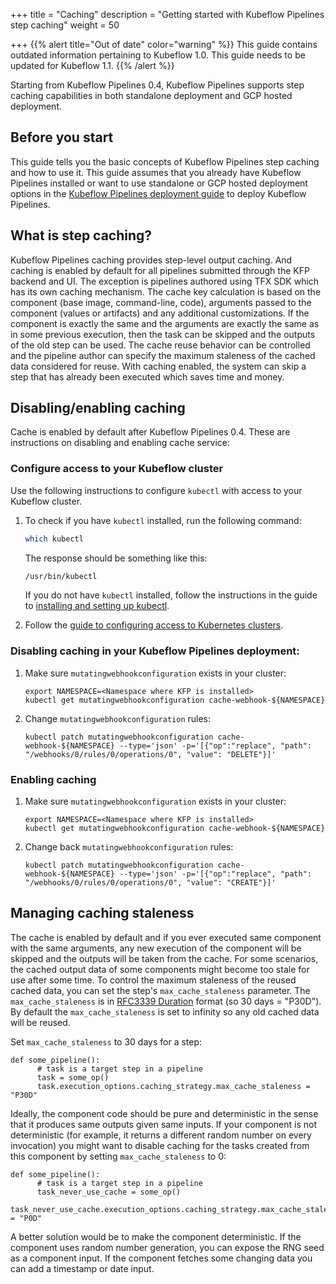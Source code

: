 +++
title = "Caching"
description = "Getting started with Kubeflow Pipelines step caching"
weight = 50
                    
+++
{{% alert title="Out of date" color="warning" %}}
This guide contains outdated information pertaining to Kubeflow 1.0. This guide
needs to be updated for Kubeflow 1.1.
{{% /alert %}}

Starting from Kubeflow Pipelines 0.4, Kubeflow Pipelines supports step caching capabilities in both standalone deployment and GCP hosted deployment.

## Before you start

This guide tells you the basic concepts of Kubeflow Pipelines step caching and how to use it. 
This guide assumes that you already have Kubeflow Pipelines installed or want to use standalone or GCP hosted deployment options in the [Kubeflow Pipelines deployment 
guide](/docs/components/pipelines/installation/) to deploy Kubeflow Pipelines.

## What is step caching?

Kubeflow Pipelines caching provides step-level output caching. 
And caching is enabled by default for all pipelines submitted through the KFP backend and UI. 
The exception is pipelines authored using TFX SDK which has its own caching mechanism. 
The cache key calculation is based on the component (base image, command-line, code), arguments passed to the component (values or artifacts) and any additional customizations. 
If the component is exactly the same and the arguments are exactly the same as in some previous execution, then the task can be skipped and the outputs of the old step can be used. 
The cache reuse behavior can be controlled and the pipeline author can specify the maximum staleness of the cached data considered for reuse. 
With caching enabled, the system can skip a step that has already been executed which saves time and money. 

## Disabling/enabling caching

Cache is enabled by default after Kubeflow Pipelines 0.4. 
These are instructions on disabling and enabling cache service:

### Configure access to your Kubeflow cluster

Use the following instructions to configure `kubectl` with access to your
Kubeflow cluster. 

1.  To check if you have `kubectl` installed, run the following command:

    ```bash
    which kubectl
    ```

    The response should be something like this:

    ```bash
    /usr/bin/kubectl
    ```

    If you do not have `kubectl` installed, follow the instructions in the
    guide to [installing and setting up kubectl][kubectl-install].

2.  Follow the [guide to configuring access to Kubernetes
    clusters][kubectl-access]. 

### Disabling caching in your Kubeflow Pipelines deployment:

1. Make sure `mutatingwebhookconfiguration` exists in your cluster:

    ```
    export NAMESPACE=<Namespace where KFP is installed>
    kubectl get mutatingwebhookconfiguration cache-webhook-${NAMESPACE}
    ```
2. Change `mutatingwebhookconfiguration` rules:

    ```
    kubectl patch mutatingwebhookconfiguration cache-webhook-${NAMESPACE} --type='json' -p='[{"op":"replace", "path": "/webhooks/0/rules/0/operations/0", "value": "DELETE"}]'
    ```

### Enabling caching

1. Make sure `mutatingwebhookconfiguration` exists in your cluster:

    ```
    export NAMESPACE=<Namespace where KFP is installed>
    kubectl get mutatingwebhookconfiguration cache-webhook-${NAMESPACE}
    ```
2. Change back `mutatingwebhookconfiguration` rules:

    ```
    kubectl patch mutatingwebhookconfiguration cache-webhook-${NAMESPACE} --type='json' -p='[{"op":"replace", "path": "/webhooks/0/rules/0/operations/0", "value": "CREATE"}]'
    ```

## Managing caching staleness

The cache is enabled by default and if you ever executed same component with the same arguments, any new execution of the component will be skipped and the outputs will be taken from the cache.
For some scenarios, the cached output data of some components might become too stale for use after some time.
To control the maximum staleness of the reused cached data, you can set the step's `max_cache_staleness` parameter.
The `max_cache_staleness` is in [RFC3339 Duration](https://www.ietf.org/rfc/rfc3339.txt) format (so 30 days = "P30D"). 
By default the `max_cache_staleness` is set to infinity so any old cached data will be reused.

Set `max_cache_staleness` to 30 days for a step:

```
def some_pipeline():
      # task is a target step in a pipeline
      task = some_op()
      task.execution_options.caching_strategy.max_cache_staleness = "P30D"
```

Ideally, the component code should be pure and deterministic in the sense that it produces same outputs given same inputs.
If your component is not deterministic (for example, it returns a different random number on every invocation) you might want to disable caching for the tasks created from this component by setting `max_cache_staleness` to 0:

```
def some_pipeline():
      # task is a target step in a pipeline
      task_never_use_cache = some_op()
      task_never_use_cache.execution_options.caching_strategy.max_cache_staleness = "P0D"
```
A better solution would be to make the component deterministic. If the component uses random number generation, you can expose the RNG seed as a component input. If the component fetches some changing data you can add a timestamp or date input.

[kubectl-access]: https://kubernetes.io/docs/reference/access-authn-authz/authentication/
[kubectl-install]: https://kubernetes.io/docs/tasks/tools/install-kubectl/